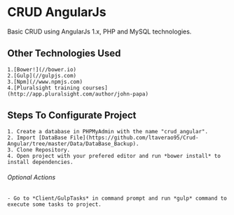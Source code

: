 # CRUD AngularJs
Basic CRUD using AngularJs 1.x, PHP and MySQL technologies.

## Other Technologies Used
    1.[Bower!](//bower.io)
    2.[Gulp](//gulpjs.com)
    3.[Npm](//www.npmjs.com)
    4.[Pluralsight training courses](http://app.pluralsight.com/author/john-papa)

## Steps To Configurate Project
    1. Create a database in PHPMyAdmin with the name "crud_angular".
    2. Import [DataBase File](https://github.com/ltaverao95/Crud-Angular/tree/master/Data/DataBase_Backup).
    3. Clone Repository.
    4. Open project with your prefered editor and run *bower install* to install dependencies.
###### Optional Actions
    - Go to *Client/GulpTasks* in command prompt and run *gulp* command to execute some tasks to project.